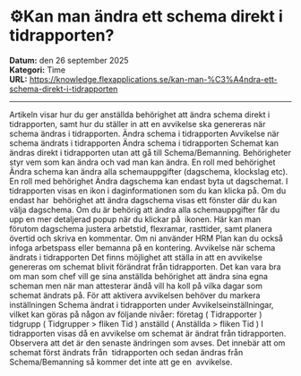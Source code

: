 # ⚙️Kan man ändra ett schema direkt i tidrapporten?

**Datum:** den 26 september 2025  
**Kategori:** Time  
**URL:** https://knowledge.flexapplications.se/kan-man-%C3%A4ndra-ett-schema-direkt-i-tidrapporten

---

Artikeln visar hur du ger anställda behörighet att ändra schema direkt i tidrapporten, samt hur du ställer in att en avvikelse ska genereras när schema ändras i tidrapporten.
Ändra schema i tidrapporten
Avvikelse när schema ändrats i tidrapporten
Ändra schema i tidrapporten
Schemat kan ändras direkt i tidrapporten utan att gå till Schema/Bemanning. Behörigheter styr vem som kan ändra och vad man kan ändra. En roll med behörighet
Ändra schema
kan ändra alla schemauppgifter (dagschema, klockslag etc). En roll med behörighet
Ändra dagschema
kan endast byta ut dagschemat.
I tidrapporten visas en ikon i daginformationen som du kan klicka på. Om du endast har  behörighet att ändra dagschema visas ett fönster där du kan välja dagschema.
Om du är behörig att ändra alla schemauppgifter får du upp en mer detaljerad popup när du klickar på  ikonen. Här kan man förutom dagschema justera arbetstid, flexramar, rasttider, samt planera övertid och skriva en kommentar. Om ni använder
HRM Plan
kan du också infoga arbetspass eller bemanna på en kontering.
Avvikelse när schema ändrats i tidrapporten
Det finns möjlighet att ställa in att en avvikelse genereras om schemat blivit förändrat från tidrapporten. Det kan vara bra om man som chef vill ge sina anställda behörighet att ändra sina egna scheman men när man attesterar ändå vill ha koll på vilka dagar som schemat ändrats på.
För att aktivera avvikelsen behöver du markera inställningen
Schema ändrat i tidrapporten
under Avvikelseinställningar, vilket kan göras på någon av följande nivåer:
företag (
Tidrapporter
)
tidgrupp (
Tidgrupper > fliken Tid
)
anställd (
Anställda > fliken Tid
)
I tidrapporten visas då en avvikelse om schemat är ändrat från tidrapporten. Observera att det är den senaste ändringen som avses. Det innebär att om schemat först ändrats från  tidrapporten och sedan ändras från Schema/Bemanning så kommer det inte att ge en  avvikelse.
